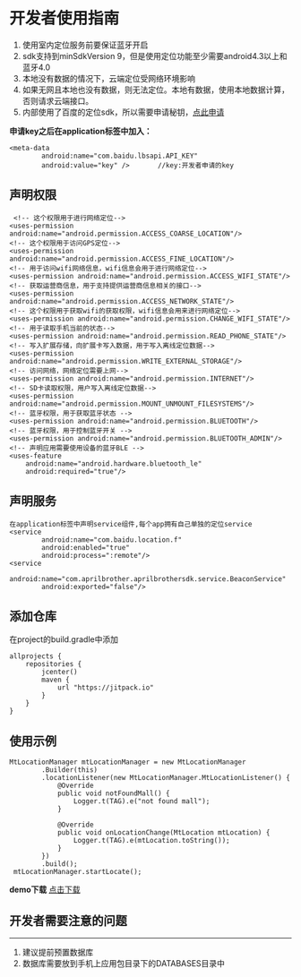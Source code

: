 # 开发者使用指南
1. 使用室内定位服务前要保证蓝牙开启
2. sdk支持到minSdkVersion 9，但是使用定位功能至少需要android4.3以上和蓝牙4.0
3. 本地没有数据的情况下，云端定位受网络环境影响
4. 如果无网且本地也没有数据，则无法定位。本地有数据，使用本地数据计算，否则请求云端接口。
5. 内部使用了百度的定位sdk，所以需要申请秘钥，[点此申请](http://lbsyun.baidu.com/index.php?title=android-locsdk/guide/key)


**申请key之后在application标签中加入：**

	<meta-data
            android:name="com.baidu.lbsapi.API_KEY"
            android:value="key" />       //key:开发者申请的key



## 声明权限
 
	 <!-- 这个权限用于进行网络定位-->
    <uses-permission android:name="android.permission.ACCESS_COARSE_LOCATION"/>
    <!-- 这个权限用于访问GPS定位-->
    <uses-permission android:name="android.permission.ACCESS_FINE_LOCATION"/>
    <!-- 用于访问wifi网络信息，wifi信息会用于进行网络定位-->
    <uses-permission android:name="android.permission.ACCESS_WIFI_STATE"/>
    <!-- 获取运营商信息，用于支持提供运营商信息相关的接口-->
    <uses-permission android:name="android.permission.ACCESS_NETWORK_STATE"/>
    <!-- 这个权限用于获取wifi的获取权限，wifi信息会用来进行网络定位-->
    <uses-permission android:name="android.permission.CHANGE_WIFI_STATE"/>
    <!-- 用于读取手机当前的状态-->
    <uses-permission android:name="android.permission.READ_PHONE_STATE"/>
    <!-- 写入扩展存储，向扩展卡写入数据，用于写入离线定位数据-->
    <uses-permission android:name="android.permission.WRITE_EXTERNAL_STORAGE"/>
    <!-- 访问网络，网络定位需要上网-->
    <uses-permission android:name="android.permission.INTERNET"/>
    <!-- SD卡读取权限，用户写入离线定位数据-->
    <uses-permission android:name="android.permission.MOUNT_UNMOUNT_FILESYSTEMS"/>
	<!-- 蓝牙权限，用于获取蓝牙状态 -->
	<uses-permission android:name="android.permission.BLUETOOTH"/>
	<!-- 蓝牙权限，用于控制蓝牙开关 -->
	<uses-permission android:name="android.permission.BLUETOOTH_ADMIN"/>
	<!-- 声明应用需要使用设备的蓝牙BLE -->
	<uses-feature
        android:name="android.hardware.bluetooth_le"
        android:required="true"/>
   
## 声明服务

	在application标签中声明service组件,每个app拥有自己单独的定位service
	<service
            android:name="com.baidu.location.f"
            android:enabled="true"
            android:process=":remote"/>
	<service
            android:name="com.aprilbrother.aprilbrothersdk.service.BeaconService"
            android:exported="false"/>
            
## 添加仓库
在project的build.gradle中添加

	allprojects {
	    repositories {
	        jcenter()
	        maven {
	            url "https://jitpack.io"
	        }
	    }
	}


## 使用示例
    MtLocationManager mtLocationManager = new MtLocationManager
            .Builder(this)
            .locationListener(new MtLocationManager.MtLocationListener() {
                @Override
                public void notFoundMall() {
                    Logger.t(TAG).e("not found mall");
                }

                @Override
                public void onLocationChange(MtLocation mtLocation) {
                    Logger.t(TAG).e(mtLocation.toString());
                }
            })
            .build();
     mtLocationManager.startLocate();  
     
**demo下载**
[点击下载]()     


## 开发者需要注意的问题
---
1. 建议提前预置数据库
2. 数据库需要放到手机上应用包目录下的DATABASES目录中
